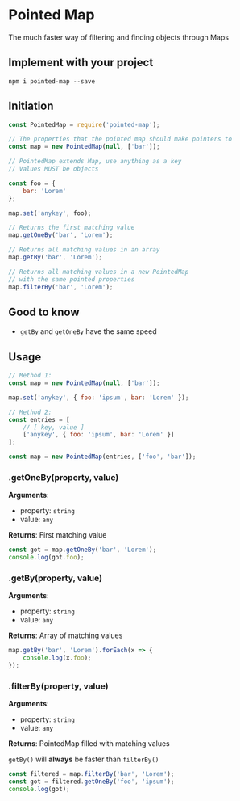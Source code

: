 # Pointed Map

The much faster way of filtering and finding objects through Maps

## Implement with your project

```
npm i pointed-map --save
```

## Initiation

```js
const PointedMap = require('pointed-map');

// The properties that the pointed map should make pointers to
const map = new PointedMap(null, ['bar']);

// PointedMap extends Map, use anything as a key
// Values MUST be objects

const foo = {
    bar: 'Lorem'
};

map.set('anykey', foo);

// Returns the first matching value
map.getOneBy('bar', 'Lorem');

// Returns all matching values in an array
map.getBy('bar', 'Lorem');

// Returns all matching values in a new PointedMap
// with the same pointed properties
map.filterBy('bar', 'Lorem');
```

## Good to know

-   `getBy` and `getOneBy` have the same speed

## Usage

```js
// Method 1:
const map = new PointedMap(null, ['bar']);

map.set('anykey', { foo: 'ipsum', bar: 'Lorem' });

// Method 2:
const entries = [
    // [ key, value ]
    ['anykey', { foo: 'ipsum', bar: 'Lorem' }]
];

const map = new PointedMap(entries, ['foo', 'bar']);
```

### .getOneBy(property, value)

**Arguments**:

-   property: `string`
-   value: `any`

**Returns**: First matching value

```js
const got = map.getOneBy('bar', 'Lorem');
console.log(got.foo);
```

### .getBy(property, value)

**Arguments**:

-   property: `string`
-   value: `any`

**Returns**: Array of matching values

```js
map.getBy('bar', 'Lorem').forEach(x => {
    console.log(x.foo);
});
```

### .filterBy(property, value)

**Arguments**:

-   property: `string`
-   value: `any`

**Returns**: PointedMap filled with matching values

`getBy()` will **always** be faster than `filterBy()`

```js
const filtered = map.filterBy('bar', 'Lorem');
const got = filtered.getOneBy('foo', 'ipsum');
console.log(got);
```
